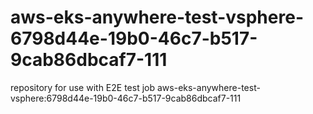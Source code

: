 # aws-eks-anywhere-test-vsphere-6798d44e-19b0-46c7-b517-9cab86dbcaf7-111
repository for use with E2E test job aws-eks-anywhere-test-vsphere:6798d44e-19b0-46c7-b517-9cab86dbcaf7-111
